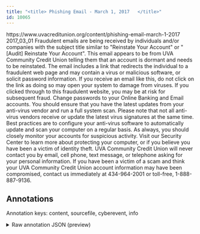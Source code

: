 ```yaml
---
title: "<title> Phishing Email - March 1, 2017   </title>"
id: 10065
---
```


<title> Phishing Email - March 1, 2017   </title>
<source> https://www.uvacreditunion.org/content/phishing-email-march-1-2017 </source>
<date> 2017_03_01 </date>
<text>
Fraudulent emails are being received by individuals and/or companies with the subject title similar to "Reinstate Your Account" or "[Audit] Reinstate Your Account". This email appears to be from UVA Community Credit Union telling them that an account is dormant and needs to be reinstated. The email includes a link that redirects the individual to a fraudulent web page and may contain a virus or malicious software, or solicit password information.
If you receive an email like this, do not click on the link as doing so may open your system to damage from viruses.
If you clicked through to this fraudulent website, you may be at risk for subsequent fraud. Change passwords to your Online Banking and Email accounts. You should ensure that you have the latest updates from your anti-virus vendor and run a full system scan. Please note that not all anti-virus vendors receive or update the latest virus signatures at the same time. Best practices are to configure your anti-virus software to automatically update and scan your computer on a regular basis. As always, you should closely monitor your accounts for suspicious activity.
Visit our Security Center to learn more about protecting your computer, or if you believe you have been a victim of identity theft.
UVA Community Credit Union will never contact you by email, cell phone, text message, or telephone asking for your personal information. If you have been a victim of a scam and think your UVA Community Credit Union account information may have been compromised, contact us immediately at 434-964-2001 or toll-free, 1-888-887-9136.
</text>



## Annotations

Annotation keys: content, sourcefile, cyberevent, info

<details>
<summary>Raw annotation JSON (preview)</summary>

```json
{
  "content": "Fraudulent emails are being received by individuals and/or companies with the subject title similar to \"Reinstate Your Account\" or \"[Audit] Reinstate Your Account\". This email appears to be from UVA Community Credit Union telling them that an account is dormant and needs to be reinstated. The email includes a link that redirects the individual to a fraudulent web page and may contain a virus or malicious software, or solicit password information. If you receive an email like this, do not click on the link as doing so may open your system to damage from viruses. If you clicked through to this fraudulent website, you may be at risk for subsequent fraud. Change passwords to your Online Banking and Email accounts. You should ensure that you have the latest updates from your anti-virus vendor and run a full system scan. Please note that not all anti-virus vendors receive or update the latest virus signatures at the same time. Best practices are to configure your anti-virus software to automatically update and scan your computer on a regular basis. As always, you should closely monitor your accounts for suspicious activity. Visit our Security Center to learn more about protecting your computer, or if you believe you have been a victim of identity theft. UVA Community Credit Union will never contact you by email, cell phone, text message, or telephone asking for your personal information. If you have been a victim of a scam and think your UVA Community Credit Union account information may have been compromised, contact us immediately at 434-964-2001 or toll-free, 1-888-887-9136.",
  "sourcefile": "10065.txt",
  "cyberevent": {
    "hopper": [
      {
        "index": 0,
        "relation": "Same",
        "events": [
          {
            "index": "E1",
            "type": "Attack",
            "realis": "Actual",
            "nugget": {
              "startOffset": 18,
              "index": "T2",
              "endOffset": 36,
              "text": "are being received"
            },
            "argument": [
              {
                "index": "T1",
                "text": "Fraudulent emails",
                "endOffset": 17,
                "role": {
                  "type": "Tool"
                },
                "startOffset": 0,
                "type": "File"
              },
              {
                "index": "T3",
                "text": "individuals",
                "endOffset": 51,
                "role": {
                  "type": "Victim"
                },
                "startOffset": 40,
                "type": "Person"
              },
              {
                "index": "T4",
                "external_reference": {
                  "wikidataid": "Q257303"
                },
                "endOffset": 68,
                "role": {
                  "type": "Victim"
                },
                "text": "companies",
                "startOffset": 59,
                "type": "Organization"
              }
            ],
            "subtype": "Phishing"
          },
          {
            "index": "E2",
            "type": "Attack",
            "realis": "Actual",
            "nugget": {
              "startOffset": 176,
              "index": "T5",
              "endOffset": 189,
              "text": "appears to be"
            },
            "argument": [
              {
                "index": "T7",
                "text": "This email",
                "endOffset": 175,
                "role": {
                  "type": "Tool"
                },
                "startOffset": 165,
                "type": "File"
              },
              {
                "index": "T6",
                "text": "UVA Community Credit Union",
                "endOffset": 221,
                "role": {
                  "type": "Trusted-Entity"
                },
                "startOffset": 195,
                "type": "Organization"
              },
              {
        
```
</details>
